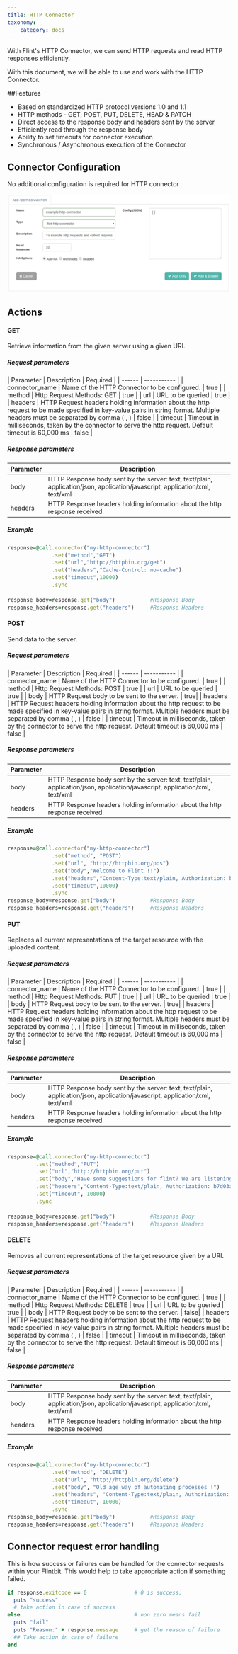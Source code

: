 ```yaml
---
title: HTTP Connector
taxonomy:
    category: docs
---
```


With Flint's HTTP Connector, we can send HTTP requests and read HTTP responses efficiently.

With this document, we will be able to use and work with the HTTP Connector.

##Features
+ Based on standardized HTTP protocol versions 1.0 and 1.1
+ HTTP methods - GET, POST, PUT, DELETE, HEAD & PATCH
+ Direct access to the response body and headers sent by the server
+ Efficiently read through the response body
+ Ability to set timeouts for connector execution
+ Synchronous / Asynchronous execution of the Connector

## Connector Configuration

No additional configuration is required for HTTP connector

![add_http_connector](add-http-conn.png)

## Actions

#### GET
Retrieve information from the given server using a given URI.

##### Request parameters
| Parameter | Description | Required |
| ------ | ----------- |
| connector_name | Name of the HTTP Connector to be configured. | true |
| method | Http Request Methods: GET | true |
| url | URL to be queried | true |
| headers | HTTP Request headers holding information about the http request to be made specified in key-value pairs in string format. Multiple headers must be separated by comma ( , ) | false |
| timeout | Timeout in milliseconds, taken by the connector to serve the http request. Default timeout is 60,000 ms | false |


##### Response parameters
| Parameter | Description  |
| ------ | ----------- |
| body | HTTP Response body sent by the server: text, text/plain, application/json, application/javascript, application/xml, text/xml|
| headers | HTTP Response headers holding information about the http response received. |

##### Example
``` ruby
response=@call.connector("my-http-connector")
              .set("method","GET")
              .set("url","http://httpbin.org/get")
              .set("headers","Cache-Control: no-cache")
              .set("timeout",10000)
              .sync

response_body=response.get("body")           #Response Body
response_headers=response.get("headers")     #Response Headers
```


#### POST
Send data to the server.

##### Request parameters
| Parameter | Description | Required |
| ------ | ----------- |
| connector_name | Name of the HTTP Connector to be configured. | true |
| method | Http Request Methods: POST | true |
| url | URL to be queried | true |
| body | HTTP Request body to be sent to the server. | true|
| headers | HTTP Request headers holding information about the http request to be made specified in key-value pairs in string format. Multiple headers must be separated by comma ( , ) | false |
| timeout | Timeout in milliseconds, taken by the connector to serve the http request. Default timeout is 60,000 ms | false |

##### Response parameters
| Parameter | Description  |
| ------ | ----------- |
| body | HTTP Response body sent by the server: text, text/plain, application/json, application/javascript, application/xml, text/xml|
| headers | HTTP Response headers holding information about the http response received. |

##### Example
``` ruby
response=@call.connector("my-http-connector")
              .set("method", "POST")
              .set("url", "http://httpbin.org/pos")
              .set("body","Welcome to Flint !!")
              .set("headers","Content-Type:text/plain, Authorization: b7d03a6947b217efb6f3ec3bd3504582")
              .set("timeout",10000)
              .sync
response_body=response.get("body")           #Response Body
response_headers=response.get("headers")     #Response Headers
```
#### PUT
Replaces all current representations of the target resource with the uploaded content.

##### Request parameters

| Parameter | Description | Required |
| ------ | ----------- |
| connector_name | Name of the HTTP Connector to be configured. | true |
| method | Http Request Methods: PUT | true |
| url | URL to be queried | true |
| body | HTTP Request body to be sent to the server. | true|
| headers | HTTP Request headers holding information about the http request to be made specified in key-value pairs in string format. Multiple headers must be separated by comma ( , ) | false |
| timeout | Timeout in milliseconds, taken by the connector to serve the http request. Default timeout is 60,000 ms | false |

##### Response parameters
| Parameter | Description  |
| ------ | ----------- |
| body | HTTP Response body sent by the server: text, text/plain, application/json, application/javascript, application/xml, text/xml|
| headers | HTTP Response headers holding information about the http response received. |

##### Example
``` ruby
response=@call.connector("my-http-connector")
         .set("method","PUT")
         .set("url","http://httpbin.org/put")
         .set("body","Have some suggestions for flint? We are listening !")
         .set("headers","Content-Type:text/plain, Authorization: b7d03a6947b217efb6f3ec3bd3504582")
         .set("timeout", 10000)
         .sync

response_body=response.get("body")           #Response Body
response_headers=response.get("headers")     #Response Headers
```

#### DELETE
Removes all current representations of the target resource given by a URI.

##### Request parameters

| Parameter | Description | Required |
| ------ | ----------- |
| connector_name | Name of the HTTP Connector to be configured. | true |
| method | Http Request Methods: DELETE | true |
| url | URL to be queried | true |
| body | HTTP Request body to be sent to the server. | false|
| headers | HTTP Request headers holding information about the http request to be made specified in key-value pairs in string format. Multiple headers must be separated by comma ( , ) | false |
| timeout | Timeout in milliseconds, taken by the connector to serve the http request. Default timeout is 60,000 ms | false |

##### Response parameters
| Parameter | Description  |
| ------ | ----------- |
| body | HTTP Response body sent by the server: text, text/plain, application/json, application/javascript, application/xml, text/xml|
| headers | HTTP Response headers holding information about the http response received. |

##### Example

``` ruby
response=@call.connector("my-http-connector")
              .set("method", "DELETE")
              .set("url", "http://httpbin.org/delete")
              .set("body", "Old age way of automating processes !")
              .set("headers", "Content-Type:text/plain, Authorization: b7d03a6947b217efb6f3ec3bd3504582")
              .set("timeout", 10000)
              .sync
response_body=response.get("body")           #Response Body
response_headers=response.get("headers")     #Response Headers
```

## Connector request error handling
This is how success or failures can be handled for the connector requests within your Flintbit. This would help to take appropriate action if something failed.
``` ruby
if response.exitcode == 0               # 0 is success.
  puts "success"
  # take action in case of success
else                                    # non zero means fail
  puts "fail"
  puts "Reason:" + response.message     # get the reason of failure
  ## Take action in case of failure
end

```
